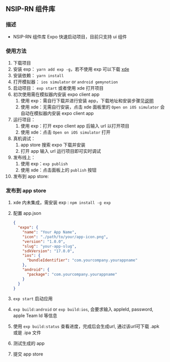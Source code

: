 ## NSIP-RN 组件库

### 描述
- NSIP-RN 组件库 Expo 快速启动项目，目前只支持 ui 组件

### 使用方法
1. 下载项目
2. 安装 exp： `yarn add exp -g`，若不使用 exp 可以下载 [xde](https://expo.io/tools)
3. 安装依赖： `yarn install`
4. 打开模拟器： `ios simulator` or `android gemynotion`
5. 启动项目： `exp start` 或者使用 xde 打开项目
6. 初次使用需在模拟器内安装 expo client app
	1. 使用 exp：需自行下载并进行安装 app，下载地址和安装步骤见[说明](https://docs.expo.io/versions/latest/introduction/installation.html)
	2. 使用 xde：无需自行安装，点击 xde 面板里的 `Open on iOS simulator` 会自动在模拟器内安装 expo client app
7. 运行项目：
	1. 使用 exp：打开 expo client app 后输入 url 以打开项目
	2. 使用 xde：点击 `Open on iOS simulator` 打开
8. 真机调试：
	1. app store 搜索 expo 下载并安装
	2. 打开 app 输入 url 运行项目即可实时调试
9. 发布线上：
	1. 使用 exp：`exp publish`
	2. 使用 xde：点击面板上的 `publish` 按钮
10. 发布到 app store:

### 发布到 app store
1. xde 内未集成，需安装 exp : `npm install -g exp`
2. 配置 app.json
	
	```json
	{  
	  "expo": {
	    "name": "Your App Name",
	    "icon": "./path/to/your/app-icon.png",
	    "version": "1.0.0",
	    "slug": "your-app-slug",
	    "sdkVersion": "17.0.0",
	    "ios": {
	      "bundleIdentifier": "com.yourcompany.yourappname"
	    },
	    "android": {
	      "package": "com.yourcompany.yourappname"
	    }
	  }
	}
	```
3. `exp start` 启动应用
4. `exp build:android` or `exp build:ios`, 会要求输入 appleId, password, apple Team Id 等信息
5. 使用 `exp build:status` 查看进度，完成后会生成url, 通过该url可下载 .apk 或是 .ipa 文件
6. 测试生成的 app
7. 提交 app store



